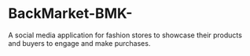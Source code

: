 # BackMarket-BMK-
A social media application for fashion stores to showcase their products and buyers to engage and make purchases.
